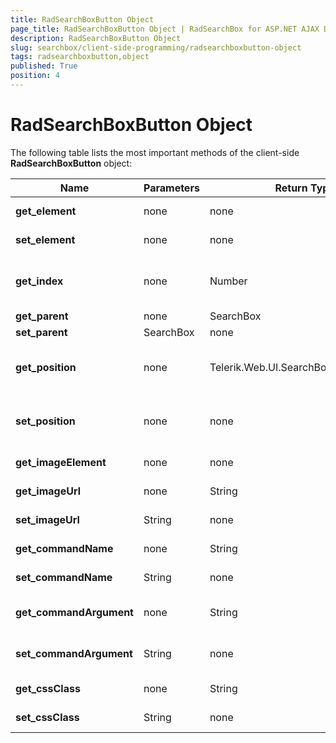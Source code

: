 ```yaml
---
title: RadSearchBoxButton Object
page_title: RadSearchBoxButton Object | RadSearchBox for ASP.NET AJAX Documentation
description: RadSearchBoxButton Object
slug: searchbox/client-side-programming/radsearchboxbutton-object
tags: radsearchboxbutton,object
published: True
position: 4
---
```


# RadSearchBoxButton Object



The following table lists the most important methods of the client-side **RadSearchBoxButton** object:


|  **Name**  |  **Parameters**  |  **Return Type**  |  **Description**  |
| ------ | ------ | ------ | ------ |
| **get_element** |none|none|Gets he DOM element for the SearchBoxButton|
| **set_element** |none|none|Sets the button's dom element|
| **get_index** |none|Number|Gets the SearchBoxButton's index inside the SearchBoxButtonCollection|
| **get_parent** |none|SearchBox|The SearchBoxButton|
| **set_parent** |SearchBox|none|Sets the SearchBoxButton|
| **get_position** |none|Telerik.Web.UI.SearchBoxButtonPosition|Gets the position of the button relative to the parent RadSearchBox's input field.|
| **set_position** |none|none|Sets the alignment of the button relative to the parent RadSearchBox's input field.|
| **get_imageElement** |none|none|Returns the <img/> element of the button|
| **get_imageUrl** |none|String|Gets the value of the ImageUrl property|
| **set_imageUrl** |String|none|Sets the ImageUrl property of the button|
| **get_commandName** |none|String|Gets the value of the CommandName property|
| **set_commandName** |String|none|Sets the CommandName property of the button.|
| **get_commandArgument** |none|String|Gets the value of the CommandArgument property|
| **set_commandArgument** |String|none|Sets the CommandArgument property of the button.|
| **get_cssClass** |none|String|Gets the value of the CssClass property|
| **set_cssClass** |String|none|Sets the CssClass property of the button.|
